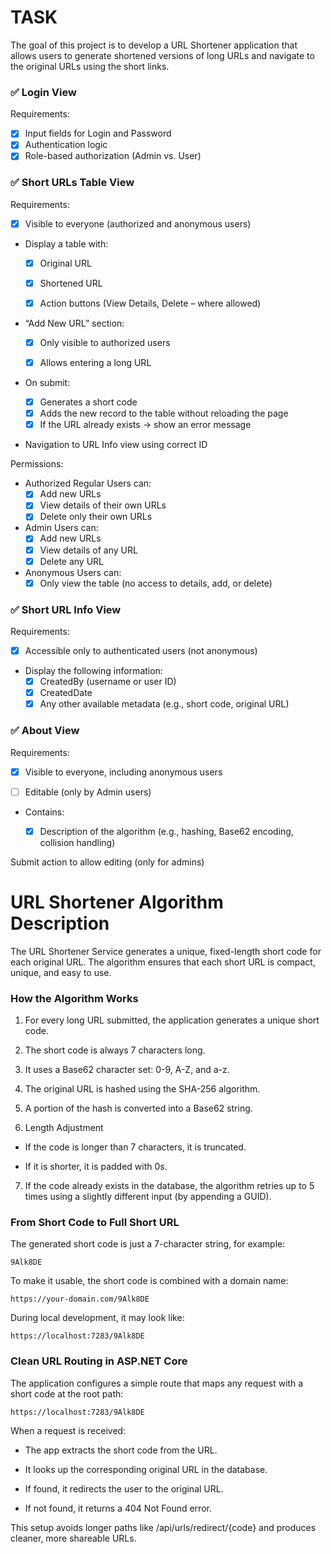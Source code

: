 # TASK
The goal of this project is to develop a URL Shortener application that allows users to generate shortened versions of long URLs and navigate to the original URLs using the short links.

### ✅ Login View

Requirements:

- [x] Input fields for Login and Password
- [x] Authentication logic
- [x] Role-based authorization (Admin vs. User)

### ✅ Short URLs Table View

Requirements:

- [x] Visible to everyone (authorized and anonymous users)

- Display a table with:

     - [x] Original URL

     - [x] Shortened URL

     - [x] Action buttons (View Details, Delete – where allowed)

- “Add New URL” section:

     - [x] Only visible to authorized users

     - [x] Allows entering a long URL

-  On submit:
     - [x]  Generates a short code
     - [x] Adds the new record to the table without reloading the page
     - [x] If the URL already exists → show an error message

-  Navigation to URL Info view using correct ID

Permissions:

-  Authorized Regular Users can:
     - [x] Add new URLs
     - [x] View details of their own URLs
     - [x] Delete only their own URLs

-  Admin Users can:
     - [x] Add new URLs
     - [x] View details of any URL
     - [x] Delete any URL

-  Anonymous Users can:
     - [x] Only view the table (no access to details, add, or delete)

### ✅ Short URL Info View

Requirements:
- [x] Accessible only to authenticated users (not anonymous)

-  Display the following information:
     - [x] CreatedBy (username or user ID)
     - [x] CreatedDate
     - [x] Any other available metadata (e.g., short code, original URL)

### ✅ About View

Requirements:

- [x] Visible to everyone, including anonymous users

- [ ] Editable (only by Admin users)

- Contains:

     - [x] Description of the algorithm (e.g., hashing, Base62 encoding, collision handling)

Submit action to allow editing (only for admins)

# URL Shortener Algorithm Description
The URL Shortener Service generates a unique, fixed-length short code for each original URL. The algorithm ensures that each short URL is compact, unique, and easy to use.

### How the Algorithm Works
1. For every long URL submitted, the application generates a unique short code.
   
2. The short code is always 7 characters long.
  
3. It uses a Base62 character set: 0-9, A-Z, and a-z.
  
4. The original URL is hashed using the SHA-256 algorithm.
  
5.  A portion of the hash is converted into a Base62 string.
  
6. Length Adjustment

- If the code is longer than 7 characters, it is truncated.

- If it is shorter, it is padded with 0s.

7. If the code already exists in the database, the algorithm retries up to 5 times using a slightly different input (by appending a GUID).

### From Short Code to Full Short URL
The generated short code is just a 7-character string, for example:
```
9Alk8DE
```
To make it usable, the short code is combined with a domain name:
```
https://your-domain.com/9Alk8DE
```
During local development, it may look like:
```
https://localhost:7283/9Alk8DE
```
### Clean URL Routing in ASP.NET Core
The application configures a simple route that maps any request with a short code at the root path:

```
https://localhost:7283/9Alk8DE
```
When a request is received:

- The app extracts the short code from the URL.

- It looks up the corresponding original URL in the database.

- If found, it redirects the user to the original URL.

- If not found, it returns a 404 Not Found error.

This setup avoids longer paths like /api/urls/redirect/{code} and produces cleaner, more shareable URLs.
